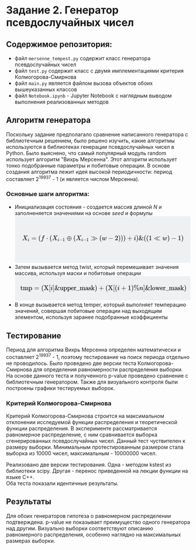 # Задание 2. Генератор псевдослучайных чисел
## Содержимое репозитория:
- файл `mersenne_tempest.py` содержит класс генератора псевдослучайных чисел
- файл `test.py` содержит класс с двумя имплементациями критерия Колмогорова-Смирнова
- файл `main.py` является файлом вызова объектов обоих вышеуказанных классов
- файл `Notebook.ipynb` - Jupyter Notebook с наглядным выводом выполнения реализованных методов

## Алгоритм генератора
Поскольку задание предполагало сравнение написанного генератора с библиотечным решением, было решено
изучить, какие алгоритмы используются в библиотеках генерации псевдослучайных чисел в Python. Было
выяснено, что самый популярный модуль random использует алгоритм "Вихрь Мерсенна". Этот алгоритм 
использует тонко подобранные параметры и побитовые операции. В основе создания алгоритма лежит идея
высокой периодичности: период составляет 2<sup>19937</sup> - 1 (и является числом Мерсенна).

### Основные шаги алгоритма:
- Инициализация состояния - создается массив длиной *N* и заполненяется значениями на основе *seed* и формулы ![Screenshot 2025-01-19 at 21.12.33.png](resources%2FScreenshot%202025-01-19%20at%2021.12.33.png)
- Затем вызывается метод twist, который перемешивает значения массива, используя маски и побитовые операции![Screenshot 2025-01-19 at 21.15.34.png](resources%2FScreenshot%202025-01-19%20at%2021.15.34.png)
- В конце вызывается метод temper, который выполняет темперацию значений, совершая побитовые операции над выходящим элементом,
используя заранее подобранные коэффициенты

## Тестирование
Период для алгоритма Вихрь Мерсенна определен математически и составляет 2<sup>19937</sup> - 1, поэтому тестирование на поиск периода отдельно не проводилось.
Было проведено две версии теста Колмогорова-Смирнова для определения равномерности распределения выборки. На основе данного теста и полученного
p-value проведено сравнение с библиотечным генератором. Также для визуального контроля были построены графики тестируемых выборок.

### Критерий Колмогорова-Смирнова
Критерий Колмогорова-Смирнова строится на максимальном отклонении исследуемой функции распределения и теоретической функции распределения.
В эксперименте рассматривается равномерное распределение, с ним сравнивается выборка сгенерированных псевдослучайных чисел.
Данный тест чуствителен к размеру выборки. Минимальным протестированным размером стала выборка из 10000 чисел, максимальным - 10000000 чисел.

Реализовано две версии тестирования. Одна - методом kstest из библиотеки scipy. Другая - перенос приведенной на лекции функции на языке C++.  
Оба теста показали идентичные результаты.
## Результаты
Для обоих генераторов гипотеза о равномерном распределении подтверждена. p-value не показывает преимущество одного генератора над другим.
Визуально выборки соответствуют описанию равномерного распределения, особенно наглядно на максимальных размерах выборки.
